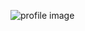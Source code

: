 ![profile image](https://avatars3.githubusercontent.com/u/60019004?s=400&u=d4eaaa37d5e08e99f69596d0252d082d0060259a&v=4)
